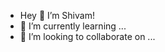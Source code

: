 - Hey 👋 I’m Shivam!
- 🌱 I’m currently learning ...
- 💞️ I’m looking to collaborate on ...


<!---
meShivamSharma/meShivamSharma is a ✨ special ✨ repository because its `README.md` (this file) appears on your GitHub profile.
You can click the Preview link to take a look at your changes.
--->
